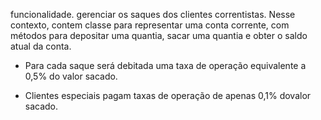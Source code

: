 funcionalidade. gerenciar os saques dos clientes correntistas. Nesse contexto,
contem classe para representar uma conta corrente, com métodos para depositar uma quantia, sacar uma quantia e obter o saldo atual
da conta.

- Para cada saque será debitada uma taxa de operação equivalente
a 0,5% do valor sacado.

- Clientes especiais pagam taxas de operação de apenas 0,1% do
​​​​​​​valor sacado.
